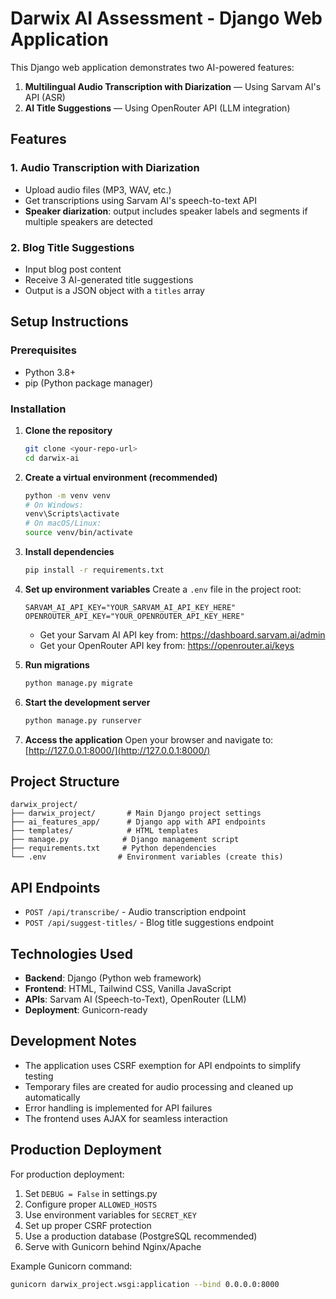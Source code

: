 # Darwix AI Assessment - Django Web Application

This Django web application demonstrates two AI-powered features:
1. **Multilingual Audio Transcription with Diarization** — Using Sarvam AI's API (ASR)
2. **AI Title Suggestions** — Using OpenRouter API (LLM integration)

## Features

### 1. Audio Transcription with Diarization
- Upload audio files (MP3, WAV, etc.)
- Get transcriptions using Sarvam AI's speech-to-text API
- **Speaker diarization**: output includes speaker labels and segments if multiple speakers are detected

### 2. Blog Title Suggestions
- Input blog post content
- Receive 3 AI-generated title suggestions
- Output is a JSON object with a `titles` array

## Setup Instructions

### Prerequisites
- Python 3.8+
- pip (Python package manager)

### Installation

1. **Clone the repository**
   ```bash
   git clone <your-repo-url>
   cd darwix-ai
   ```

2. **Create a virtual environment (recommended)**
   ```bash
   python -m venv venv
   # On Windows:
   venv\Scripts\activate
   # On macOS/Linux:
   source venv/bin/activate
   ```

3. **Install dependencies**
   ```bash
   pip install -r requirements.txt
   ```

4. **Set up environment variables**
   Create a `.env` file in the project root:
   ```
   SARVAM_AI_API_KEY="YOUR_SARVAM_AI_API_KEY_HERE"
   OPENROUTER_API_KEY="YOUR_OPENROUTER_API_KEY_HERE"
   ```
   - Get your Sarvam AI API key from: https://dashboard.sarvam.ai/admin
   - Get your OpenRouter API key from: https://openrouter.ai/keys

5. **Run migrations**
   ```bash
   python manage.py migrate
   ```

6. **Start the development server**
   ```bash
   python manage.py runserver
   ```

7. **Access the application**
   Open your browser and navigate to: [http://127.0.0.1:8000/](http://127.0.0.1:8000/)

## Project Structure

```
darwix_project/
├── darwix_project/       # Main Django project settings
├── ai_features_app/      # Django app with API endpoints
├── templates/            # HTML templates
├── manage.py            # Django management script
├── requirements.txt     # Python dependencies
└── .env                # Environment variables (create this)
```

## API Endpoints

- `POST /api/transcribe/` - Audio transcription endpoint
- `POST /api/suggest-titles/` - Blog title suggestions endpoint

## Technologies Used

- **Backend**: Django (Python web framework)
- **Frontend**: HTML, Tailwind CSS, Vanilla JavaScript
- **APIs**: Sarvam AI (Speech-to-Text), OpenRouter (LLM)
- **Deployment**: Gunicorn-ready

## Development Notes

- The application uses CSRF exemption for API endpoints to simplify testing
- Temporary files are created for audio processing and cleaned up automatically
- Error handling is implemented for API failures
- The frontend uses AJAX for seamless interaction

## Production Deployment

For production deployment:
1. Set `DEBUG = False` in settings.py
2. Configure proper `ALLOWED_HOSTS`
3. Use environment variables for `SECRET_KEY`
4. Set up proper CSRF protection
5. Use a production database (PostgreSQL recommended)
6. Serve with Gunicorn behind Nginx/Apache

Example Gunicorn command:
```bash
gunicorn darwix_project.wsgi:application --bind 0.0.0.0:8000
``` 
